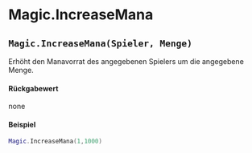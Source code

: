 # Magic.IncreaseMana

## `Magic.IncreaseMana(Spieler, Menge)`

Erhöht den Manavorrat des angegebenen Spielers um die angegebene Menge.

#### Rückgabewert

none

#### Beispiel

```lua
Magic.IncreaseMana(1,1000)
```
